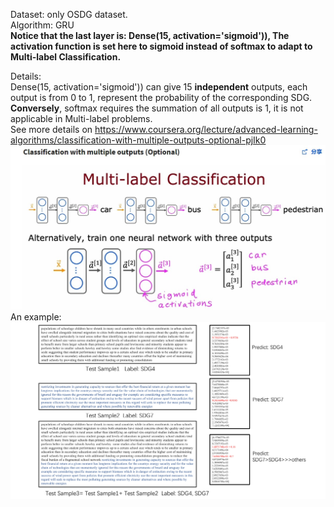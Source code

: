 Dataset: only OSDG dataset.  
Algorithm: GRU  
**Notice that the last layer is: Dense(15, activation='sigmoid')), 
The activation function is set here to sigmoid instead of softmax to adapt to Multi-label Classification.**  
  
Details:  
Dense(15, activation='sigmoid')) can give 15 **independent** outputs, each output is from 0 to 1,
represent the probability of the corresponding SDG.
**Conversely**, softmax requires the summation of all outputs is 1, it is not applicable in Multi-label problems.  
See more details on <https://www.coursera.org/lecture/advanced-learning-algorithms/classification-with-multiple-outputs-optional-pjIk0>  
![Alt text](./Andrew_Ng_slide.jpg)  
An example:  
![Alt text](./experiment.jpg)
